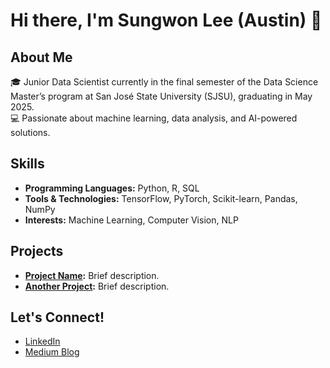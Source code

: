 # Hi there, I'm Sungwon Lee (Austin) 👋

## About Me
🎓 Junior Data Scientist currently in the final semester of the Data Science Master’s program at San José State University (SJSU), graduating in May 2025.  
💻 Passionate about machine learning, data analysis, and AI-powered solutions.

## Skills
- **Programming Languages:** Python, R, SQL
- **Tools & Technologies:** TensorFlow, PyTorch, Scikit-learn, Pandas, NumPy
- **Interests:** Machine Learning, Computer Vision, NLP

## Projects
- **[Project Name](link-to-project):** Brief description.
- **[Another Project](link-to-project):** Brief description.

## Let's Connect!
- [LinkedIn](https://www.linkedin.com/in/lee-sungwon/)
- [Medium Blog](https://medium.com/@pumadd1227)
